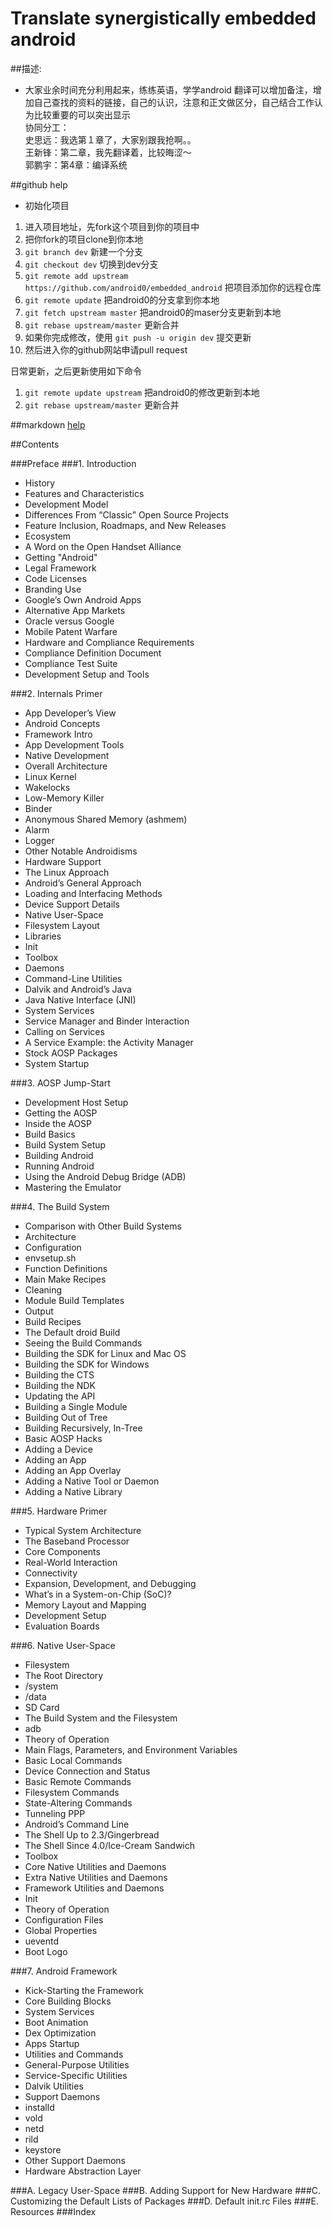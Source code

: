 Translate synergistically embedded android
===========================



##描述:

* 大家业余时间充分利用起来，练练英语，学学android 翻译可以增加备注，增加自己查找的资料的链接，自己的认识，注意和正文做区分，自己结合工作认为比较重要的可以突出显示  
协同分工：  
史思远：我选第１章了，大家别跟我抢啊。。  
王新锋：第二章，我先翻译着，比较晦涩～  
郭鹏宇：第4章：编译系统  

##github help

* 初始化项目
1. 进入项目地址，先fork这个项目到你的项目中
2. 把你fork的项目clone到你本地
3. `git branch dev` 新建一个分支
4. `git checkout dev` 切换到dev分支
5. `git remote add upstream https://github.com/android0/embedded_android` 把项目添加你的远程仓库
6. `git remote update` 把android0的分支拿到你本地
7. `git fetch upstream master` 把android0的maser分支更新到本地
8. `git rebase upstream/master` 更新合并
9. 如果你完成修改，使用 `git push -u origin dev` 提交更新
10. 然后进入你的github网站申请pull request

日常更新，之后更新使用如下命令

1. `git remote update upstream`  把android0的修改更新到本地
2. `git rebase upstream/master` 更新合并

##markdown [help](https://help.github.com/articles/markdown-basics/)

##Contents

###Preface
###1. Introduction
* History
* Features and Characteristics
* Development Model
* Differences From “Classic” Open Source Projects 
* Feature Inclusion, Roadmaps, and New Releases
* Ecosystem
* A Word on the Open Handset Alliance
* Getting "Android"
* Legal Framework
* Code Licenses
* Branding Use
* Google’s Own Android Apps 
* Alternative App Markets
* Oracle versus Google
* Mobile Patent Warfare
* Hardware and Compliance Requirements
* Compliance Definition Document
* Compliance Test Suite
* Development Setup and Tools

###2. Internals Primer
* App Developer’s View 
* Android Concepts
* Framework Intro
* App Development Tools
* Native Development
* Overall Architecture
* Linux Kernel
* Wakelocks
* Low-Memory Killer
* Binder
* Anonymous Shared Memory (ashmem)
* Alarm
* Logger
* Other Notable Androidisms
* Hardware Support
* The Linux Approach
* Android’s General Approach 
* Loading and Interfacing Methods
* Device Support Details
* Native User-Space
* Filesystem Layout
* Libraries
* Init
* Toolbox
* Daemons
* Command-Line Utilities
* Dalvik and Android’s Java 
* Java Native Interface (JNI)
* System Services
* Service Manager and Binder Interaction
* Calling on Services
* A Service Example: the Activity Manager
* Stock AOSP Packages
* System Startup

###3. AOSP Jump-Start
* Development Host Setup
* Getting the AOSP
* Inside the AOSP
* Build Basics
* Build System Setup
* Building Android
* Running Android
* Using the Android Debug Bridge (ADB)
* Mastering the Emulator

###4. The Build System
* Comparison with Other Build Systems
* Architecture
* Configuration
* envsetup.sh
* Function Definitions
* Main Make Recipes
* Cleaning
* Module Build Templates
* Output
* Build Recipes
* The Default droid Build
* Seeing the Build Commands
* Building the SDK for Linux and Mac OS
* Building the SDK for Windows
* Building the CTS
* Building the NDK
* Updating the API
* Building a Single Module
* Building Out of Tree
* Building Recursively, In-Tree
* Basic AOSP Hacks
* Adding a Device
* Adding an App
* Adding an App Overlay
* Adding a Native Tool or Daemon
* Adding a Native Library

###5. Hardware Primer
* Typical System Architecture
* The Baseband Processor
* Core Components
* Real-World Interaction
* Connectivity
* Expansion, Development, and Debugging
* What’s in a System-on-Chip (SoC)? 
* Memory Layout and Mapping
* Development Setup
* Evaluation Boards

###6. Native User-Space
* Filesystem
* The Root Directory
* /system
* /data
* SD Card 
* The Build System and the Filesystem
* adb
* Theory of Operation
* Main Flags, Parameters, and Environment Variables
* Basic Local Commands
* Device Connection and Status
* Basic Remote Commands
* Filesystem Commands
* State-Altering Commands
* Tunneling PPP
* Android’s Command Line 
* The Shell Up to 2.3/Gingerbread
* The Shell Since 4.0/Ice-Cream Sandwich
* Toolbox
* Core Native Utilities and Daemons
* Extra Native Utilities and Daemons
* Framework Utilities and Daemons
* Init
* Theory of Operation
* Configuration Files
* Global Properties
* ueventd
* Boot Logo

###7. Android Framework
* Kick-Starting the Framework
* Core Building Blocks
* System Services
* Boot Animation
* Dex Optimization
* Apps Startup
* Utilities and Commands
* General-Purpose Utilities
* Service-Specific Utilities
* Dalvik Utilities
* Support Daemons
* installd
* vold
* netd
* rild
* keystore
* Other Support Daemons
* Hardware Abstraction Layer

###A. Legacy User-Space
###B. Adding Support for New Hardware
###C. Customizing the Default Lists of Packages
###D. Default init.rc Files
###E. Resources
###Index
